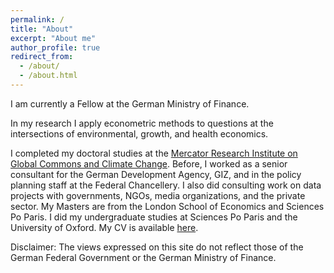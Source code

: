 ```yaml
---
permalink: /
title: "About"
excerpt: "About me"
author_profile: true
redirect_from: 
  - /about/
  - /about.html
---
```


I am currently a Fellow at the German Ministry of Finance.

In my research I apply econometric methods to questions at the intersections of environmental, growth, and health economics.

I completed my doctoral studies at the [Mercator Research Institute on Global Commons and Climate Change](https://www.mcc-berlin.net/). Before, I worked as a senior consultant for the German Development Agency, GIZ, and in the policy planning staff at the Federal Chancellery. I also did consulting work on data projects with governments, NGOs, media organizations, and the private sector. My Masters are from the London School of Economics and Sciences Po Paris. I did my undergraduate studies at Sciences Po Paris and the University of Oxford. My CV is available [here](https://smkraus.github.io/files/cv.pdf).

Disclaimer: The views expressed on this site do not reflect those of the German Federal Government or the German Ministry of Finance.

